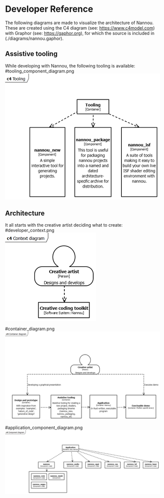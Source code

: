 # Developer Reference

The following diagrams are made to visualize the architecture of Nannou. These are created using the C4 diagram  (see: https://www.c4model.com) with Graphor (see: https://gaphor.org), for which the source is included in (./diagrams/nannou.gaphor).

## Assistive tooling
While developing with Nannou, the following tooling is available:
#tooling_component_diagram.png
![tooling_component_diagram](./diagrams/tooling_component_diagram.png)

## Architecture
It all starts with the creative artist deciding what to create:
#developer_context.png  
![developer_context](./diagrams/developer_context.png)      

#container_diagram.png  
![container_diagram](./diagrams/container_diagram.png)      

#application_component_diagram.png  
![application_component_diagram](./diagrams/application_component_diagram.png)    
